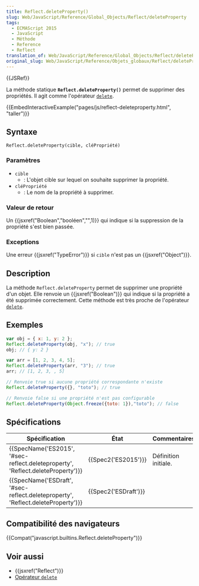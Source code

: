 ```yaml
---
title: Reflect.deleteProperty()
slug: Web/JavaScript/Reference/Global_Objects/Reflect/deleteProperty
tags:
  - ECMAScript 2015
  - JavaScript
  - Méthode
  - Reference
  - Reflect
translation_of: Web/JavaScript/Reference/Global_Objects/Reflect/deleteProperty
original_slug: Web/JavaScript/Reference/Objets_globaux/Reflect/deleteProperty
---
```

{{JSRef}}

La méthode statique **`Reflect.deleteProperty()`** permet de supprimer des propriétés. Il agit comme l'opérateur [`delete`](/fr/docs/Web/JavaScript/Reference/Opérateurs/L_opérateur_delete).

{{EmbedInteractiveExample("pages/js/reflect-deleteproperty.html", "taller")}}

## Syntaxe

    Reflect.deleteProperty(cible, cléPropriété)

### Paramètres

- `cible`
  - : L'objet cible sur lequel on souhaite supprimer la propriété.
- `cléPropriété`
  - : Le nom de la propriété à supprimer.

### Valeur de retour

Un {{jsxref("Boolean","booléen","",1)}} qui indique si la suppression de la propriété s'est bien passée.

### Exceptions

Une erreur {{jsxref("TypeError")}} si `cible` n'est pas un {{jsxref("Object")}}.

## Description

La méthode `Reflect.deleteProperty` permet de supprimer une propriété d'un objet. Elle renvoie un {{jsxref("Boolean")}} qui indique si la propriété a été supprimée correctement. Cette méthode est très proche de l'opérateur [`delete`](/fr/docs/Web/JavaScript/Reference/Opérateurs/L_opérateur_delete).

## Exemples

```js
var obj = { x: 1, y: 2 };
Reflect.deleteProperty(obj, "x"); // true
obj; // { y: 2 }

var arr = [1, 2, 3, 4, 5];
Reflect.deleteProperty(arr, "3"); // true
arr; // [1, 2, 3, , 5]

// Renvoie true si aucune propriété correspondante n'existe
Reflect.deleteProperty({}, "toto"); // true

// Renvoie false si une propriété n'est pas configurable
Reflect.deleteProperty(Object.freeze({toto: 1}),"toto"); // false
```

## Spécifications

| Spécification                                                                                                | État                         | Commentaires         |
| ------------------------------------------------------------------------------------------------------------ | ---------------------------- | -------------------- |
| {{SpecName('ES2015', '#sec-reflect.deleteproperty', 'Reflect.deleteProperty')}}     | {{Spec2('ES2015')}}     | Définition initiale. |
| {{SpecName('ESDraft', '#sec-reflect.deleteproperty', 'Reflect.deleteProperty')}} | {{Spec2('ESDraft')}} |                      |

## Compatibilité des navigateurs

{{Compat("javascript.builtins.Reflect.deleteProperty")}}

## Voir aussi

- {{jsxref("Reflect")}}
- [Opérateur `delete`](/fr/docs/Web/JavaScript/Reference/Opérateurs/L_opérateur_delete)
